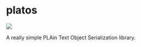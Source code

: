 # platos
![](https://travis-ci.org/nexcvon/platos.svg?branch=master)

A really simple PLAin Text Object Serialization library.
